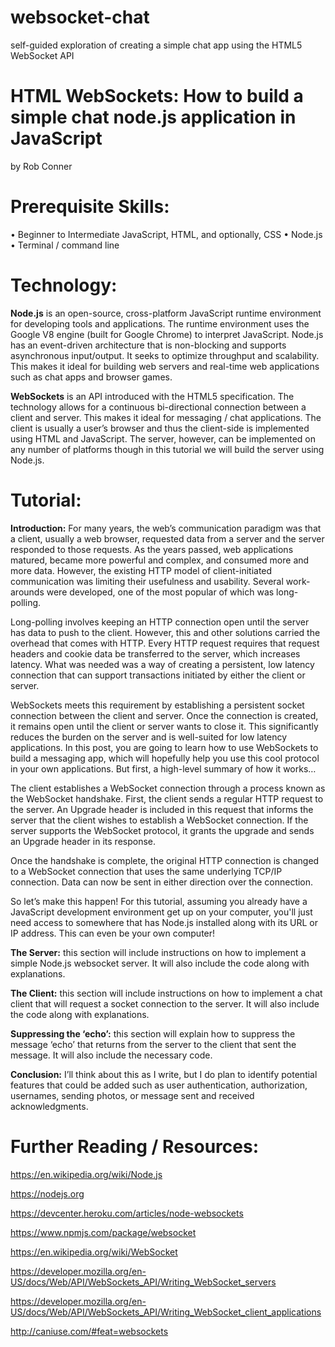 # websocket-chat
self-guided exploration of creating a simple chat app using the HTML5 WebSocket API

# HTML WebSockets: How to build a simple chat node.js application in JavaScript

by Rob Conner


# Prerequisite Skills:

•	Beginner to Intermediate JavaScript, HTML, and optionally, CSS
•	Node.js
•	Terminal / command line

# Technology:

**Node.js** is an open-source, cross-platform JavaScript runtime environment for developing tools and applications. The runtime environment uses the Google V8 engine (built for Google Chrome) to interpret JavaScript. Node.js has an event-driven architecture that is non-blocking and supports asynchronous input/output. It seeks to optimize throughput and scalability. This makes it ideal for building web servers and real-time web applications such as chat apps and browser games.

**WebSockets** is an API introduced with the HTML5 specification. The technology allows for a continuous bi-directional connection between a client and server. This makes it ideal for messaging / chat applications. The client is usually a user’s browser and thus the client-side is implemented using HTML and JavaScript. The server, however, can be implemented on any number of platforms though in this tutorial we will build the server using Node.js.

# Tutorial:

**Introduction:** For many years, the web’s communication paradigm was that a client, usually a web browser, requested data from a server and the server responded to those requests. As the years passed, web applications matured, became more powerful and complex, and consumed more and more data. However, the existing HTTP model of client-initiated communication was limiting their usefulness and usability. Several work-arounds were developed, one of the most popular of which was long-polling.

Long-polling involves keeping an HTTP connection open until the server has data to push to the client. However, this and other solutions carried the overhead that comes with HTTP. Every HTTP request requires that request headers and cookie data be transferred to the server, which increases latency. What was needed was a way of creating a persistent, low latency connection that can support transactions initiated by either the client or server.  

WebSockets meets this requirement by establishing a persistent socket connection between the client and server. Once the connection is created, it remains open until the client or server wants to close it. This significantly reduces the burden on the server and is well-suited for low latency applications. In this post, you are going to learn how to use WebSockets to build a messaging app, which will hopefully help you use this cool protocol in your own applications. But first, a high-level summary of how it works…

The client establishes a WebSocket connection through a process known as the WebSocket handshake. First, the client sends a regular HTTP request to the server. An Upgrade header is included in this request that informs the server that the client wishes to establish a WebSocket connection. If the server supports the WebSocket protocol, it grants the upgrade and sends an Upgrade header in its response.

Once the handshake is complete, the original HTTP connection is changed to a WebSocket connection that uses the same underlying TCP/IP connection. Data can now be sent in either direction over the connection.

So let’s make this happen! For this tutorial, assuming you already have a JavaScript development environment get up on your computer, you'll just need access to somewhere that has Node.js installed along with its URL or IP address. This can even be your own computer!

**The Server:** this section will include instructions on how to implement a simple Node.js websocket server. It will also include the code along with explanations.

**The Client:** this section will include instructions on how to implement a chat client that will request a socket connection to the server. It will also include the code along with explanations.

**Suppressing the ‘echo’:** this section will explain how to suppress the message ‘echo’ that returns from the server to the client that sent the message. It will also include the necessary code.

**Conclusion:** I’ll think about this as I write, but I do plan to identify potential features that could be added such as user authentication, authorization, usernames, sending photos, or message sent and received acknowledgments.



# Further Reading / Resources:

https://en.wikipedia.org/wiki/Node.js

https://nodejs.org

https://devcenter.heroku.com/articles/node-websockets

https://www.npmjs.com/package/websocket

https://en.wikipedia.org/wiki/WebSocket

https://developer.mozilla.org/en-US/docs/Web/API/WebSockets_API/Writing_WebSocket_servers

https://developer.mozilla.org/en-US/docs/Web/API/WebSockets_API/Writing_WebSocket_client_applications

http://caniuse.com/#feat=websockets
